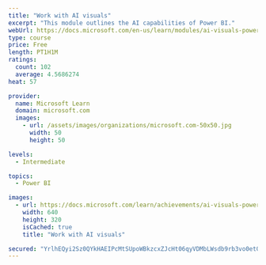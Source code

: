 ```yaml
---
title: "Work with AI visuals"
excerpt: "This module outlines the AI capabilities of Power BI."
webUrl: https://docs.microsoft.com/en-us/learn/modules/ai-visuals-power-bi/
type: course
price: Free
length: PT1H1M
ratings:
  count: 102
  average: 4.5686274
heat: 57

provider:
  name: Microsoft Learn
  domain: microsoft.com
  images:
    - url: /assets/images/organizations/microsoft.com-50x50.jpg
      width: 50
      height: 50

levels:
  - Intermediate

topics:
  - Power BI

images:
  - url: https://docs.microsoft.com/learn/achievements/ai-visuals-power-bi-social.png
    width: 640
    height: 320
    isCached: true
    title: "Work with AI visuals"

secured: "YrlhEQyi2Sz0QYkHAEIPcMtSUpoWBkzcxZJcHt06qyVDMbLWsdb9rb3vo0et0t2I+f7ZeE0tQ9sbN4jRoTyy7Ssgx+4OzYt6+PYfmo2XVFLifdLP0AOM7JlQuwR3XbpL/VSvxVPhfI6y4W+i+7dQpZypSCqdQkf2mx2mlQdt8ReB4SwMFXz6FbYtv5kUj3hk8ep1I46LyBxu2bMUCQrS4/1/eJr/+rIT5vBiE2Pgl2VVzWrDHCoC8j252+pLbRTooyzSbsHi5dfwfbxoxhuv90eLMgKbRZ5oLdDPUhVJOQxkTpbF4Xj2MaAMfcUSQWkXYvebDt4TNHRO/FWDIEMIzPTnzTY6vBzqmxt6avu1tLcN82v6FCqYH9qkZukOY2i6DKPPB0MPSr8GeJ51umjQEQ==;0YD5LUqPd3oNeSBzMBKfqQ=="
---
```


